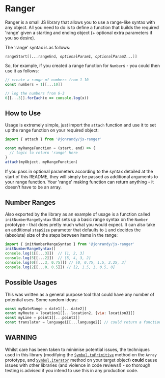 # Ranger

Ranger is a small JS library that allows you to use a range-like syntax with any object. All you need to do is to define a function that builds the required 'range' given a starting and ending object (+ optional extra parameters if you so desire).

The 'range' syntax is as follows:

`rangeStart[[...rangeEnd`*`, optionalParam1, optionalParam2...`*`]]`

So, for example, if you created a range function for `Number`s - you could then use it as follows:
```javascript
// create a range of numbers from 1-10
const numbers = 1[[...10]]

// log the numbers from 6-3
6[[...3]].forEach(x => console.log(x))
```

## How to Use

Usage is extremely simple, just import the `attach` function and use it to set up the range function on your required object:
```js
import { attach } from '@jonrandy/js-ranger'

const myRangeFunction = (start, end) => {
  // logic to return 'range' here
}
attach(myObject, myRangeFunction)
```

If you pass in optional parameters according to the syntax detailed at the start of this README, they will simply be passed as additional arguments to your range function. Your 'range' making function can return anything - it doesn't have to be an array.

## Number Ranges

Also exported by the library as an example of usage is a function called `initNumberRangeSyntax`  that sets up a basic range syntax on the `Number` prototype - that does pretty much what you would expect. It can also take an additional `stepSize` parameter that defaults to `1` and decides the (absolute) size of the steps between items in the range:
```js
import { initNumberRangeSyntax } from '@jonrandy/js-ranger'
initNumberRangeSyntax()
console.log(1[[...3]])  // [1, 2, 3]
console.log(5[[...2]])  // [5, 4, 3, 2]
console.log(0[[...3, 0.75]]) // [0, 0.75, 1.5, 2.25, 3]
console.log(2[[...0, 0.5]]) // [2, 1.5, 1, 0.5, 0]
```

## Possible Usages

This was written as a general purpose tool that could have any number of potential uses. Some random ideas:
```js
const myDateRange = date1[[...date2]]
const myRoute = location1[[...location2, {via: location3}]]
const myLine = point1[[...point2]]
const translator = language1[[...language2]] // could return a function that takes strings in one language and translates to another
```

## WARNING

Whilst care has been taken to minimise potential issues, the techniques used in this library (modifying the [`Symbol.toPrimitive`](https://developer.mozilla.org/en-US/docs/Web/JavaScript/Reference/Global_Objects/Symbol/toPrimitive) method on the `Array` prototype, and [`Symbol.iterator`](https://developer.mozilla.org/en-US/docs/Web/JavaScript/Reference/Global_Objects/Symbol/iterator) method on your target object) **could** cause issues with other libraries (and violence in code reviews!) - so thorough testing is advised if you intend to use this in any production code.
